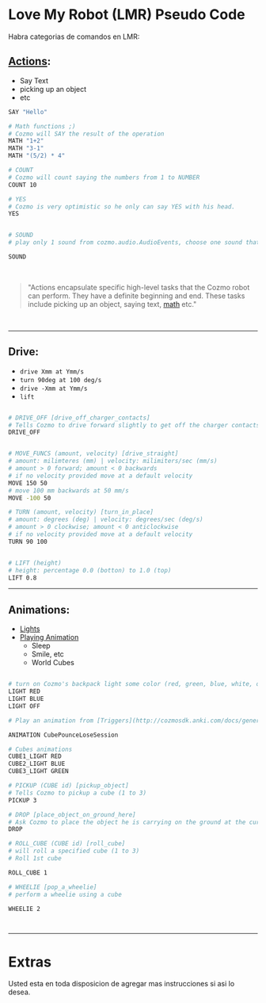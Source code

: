 # Love My Robot (LMR) Pseudo Code

Habra categorias de comandos en LMR:

## [Actions](http://cozmosdk.anki.com/docs/generated/cozmo.action.html):
- Say Text
- picking up an object
- etc


```bash
SAY "Hello"

# Math functions ;)
# Cozmo will SAY the result of the operation
MATH "1+2"
MATH "3-1"
MATH "(5/2) * 4"

# COUNT
# Cozmo will count saying the numbers from 1 to NUMBER
COUNT 10

# YES
# Cozmo is very optimistic so he only can say YES with his head.
YES


# SOUND
# play only 1 sound from cozmo.audio.AudioEvents, choose one sound that will identify your Cozmo, for example it will Play 'MusicTinyOrchestraInit'

SOUND

```

<br>

>  "Actions encapsulate specific high-level tasks that the Cozmo robot can perform. They have a definite beginning and end. These tasks include picking up an object, saying text, [math](https://stackoverflow.com/questions/9685946/math-operations-from-string) etc."

<br>

---
## Drive:
- `drive Xmm at Ymm/s`
- `turn 90deg at 100 deg/s`
- `drive -Xmm at Ymm/s`
- `lift`

```bash

# DRIVE_OFF [drive_off_charger_contacts]
# Tells Cozmo to drive forward slightly to get off the charger contacts.
DRIVE_OFF


# MOVE_FUNCS (amount, velocity) [drive_straight]
# amount: milimteres (mm) | velocity: milimiters/sec (mm/s)
# amount > 0 forward; amount < 0 backwards
# if no velocity provided move at a default velocity
MOVE 150 50
# move 100 mm backwards at 50 mm/s
MOVE -100 50

# TURN (amount, velocity) [turn_in_place]
# amount: degrees (deg) | velocity: degrees/sec (deg/s)
# amount > 0 clockwise; amount < 0 anticlockwise
# if no velocity provided move at a default velocity
TURN 90 100


# LIFT (height)
# height: percentage 0.0 (botton) to 1.0 (top)
LIFT 0.8


```


---
## Animations:
- [Lights](http://cozmosdk.anki.com/docs/generated/cozmo.lights.html)
- [Playing Animation](http://cozmosdk.anki.com/docs/generated/cozmo.anim.html#)
  - Sleep
  - Smile, etc
  - World Cubes

```bash

# turn on Cozmo's backpack light some color (red, green, blue, white, off) [set_all_backpack_lights]
LIGHT RED
LIGHT BLUE
LIGHT OFF

# Play an animation from [Triggers](http://cozmosdk.anki.com/docs/generated/cozmo.anim.html#cozmo.anim.Triggers) [play_anim_trigger], beware you might need to limit the list of Trigger Names (Happy, Sad,, etc ); There are 574 Triggers so limit it to 5 at least.

ANIMATION CubePounceLoseSession

# Cubes animations
CUBE1_LIGHT RED
CUBE2_LIGHT BLUE
CUBE3_LIGHT GREEN

# PICKUP (CUBE id) [pickup_object]
# Tells Cozmo to pickup a cube (1 to 3)
PICKUP 3

# DROP [place_object_on_ground_here]
# Ask Cozmo to place the object he is carrying on the ground at the current location.
DROP

# ROLL_CUBE (CUBE id) [roll_cube]
# will roll a specified cube (1 to 3)
# Roll 1st cube

ROLL_CUBE 1

# WHEELIE [pop_a_wheelie]
# perform a wheelie using a cube

WHEELIE 2




```


---

# Extras

Usted esta en toda disposicion de agregar mas instrucciones si asi lo desea.
